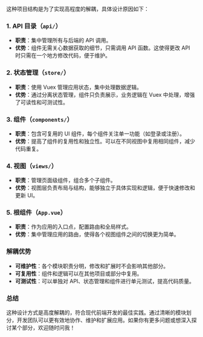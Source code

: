 这种项目结构是为了实现高程度的解耦，具体设计原因如下：

### 1. **API 目录（`api/`）**
- **职责**：集中管理所有与后端的 API 调用。
- **优势**：组件无需关心数据获取的细节，只需调用 API 函数。这使得更改 API 时只需在一个地方修改代码，便于维护。

### 2. **状态管理（`store/`）**
- **职责**：使用 Vuex 管理应用状态，集中处理数据逻辑。
- **优势**：通过分离状态管理，组件只负责展示，业务逻辑在 Vuex 中处理，增强了可读性和可测试性。

### 3. **组件（`components/`）**
- **职责**：包含可复用的 UI 组件，每个组件关注单一功能（如登录或注册）。
- **优势**：提高了组件的复用性和独立性。可以在不同视图中复用相同组件，减少代码重复。

### 4. **视图（`views/`）**
- **职责**：管理页面级组件，组合多个子组件。
- **优势**：视图层负责布局与结构，能够独立于具体实现和逻辑，便于快速修改和更新 UI。

### 5. **根组件（`App.vue`）**
- **职责**：作为应用的入口点，配置路由和全局样式。
- **优势**：集中管理应用的路由，使得各个视图组件之间的切换更为简单。

### **解耦优势**
- **可维护性**：各个模块职责分明，修改和扩展时不会影响其他部分。
- **可复用性**：组件和逻辑可以在其他项目或部分中复用。
- **可测试性**：可以单独对 API、状态管理和组件进行单元测试，提高代码质量。

### 总结
这种设计方式是高度解耦的，符合现代前端开发的最佳实践。通过清晰的模块划分，开发团队可以更有效地协作、维护和扩展应用。如果你有更多问题或想深入探讨某个部分，欢迎随时问我！
